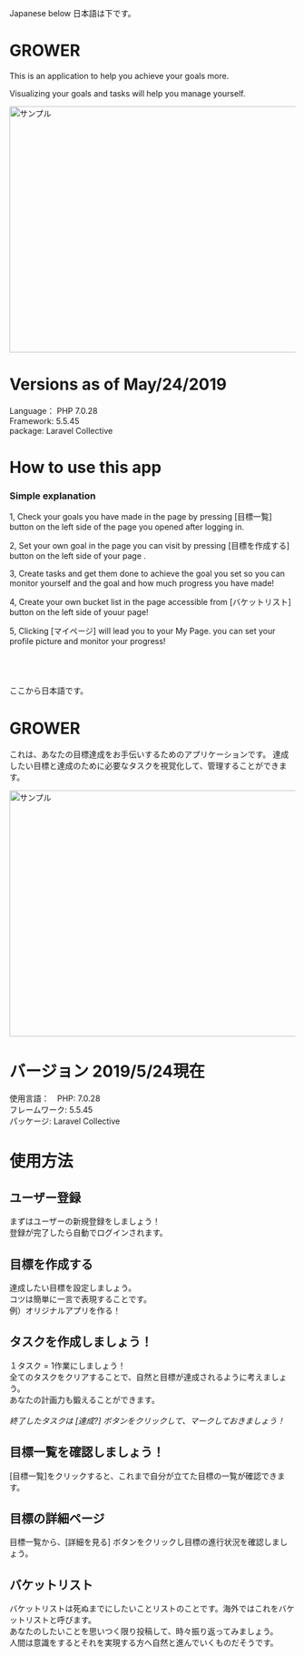 Japanese below 日本語は下です。

# GROWER
This is an application to help you achieve your goals more.<br>

Visualizing your goals and tasks will help you manage yourself.<br>


<img src="https://raw.githubusercontent.com/Yohei-Shiina/GROWER/image_for_readme/Grower.png" alt="サンプル" width="874" height="433">
                                                                                                                              

# Versions as of May/24/2019
Language： PHP 7.0.28<br>
Framework: 5.5.45<br>
package: Laravel Collective<br>

# How to use this app
### Simple explanation<br>

1, Check your goals you have made in the page by pressing [目標一覧] button on the left side of the page you opened after logging in.

2, Set your own goal in the page you can visit by pressing  [目標を作成する] button on the left side of your page .<br>

3, Create tasks and get them done to achieve the goal you set so you can monitor yourself and the goal and how much progress you have made!<br>

4, Create your own bucket list in the page accessible from [バケットリスト] button on the left side of youur page!<br>

5, Clicking [マイページ] will lead you to your My Page. you can set your profile picture and monitor your progress!<br>
<br>
<br>
<br>
<br>
ここから日本語です。

# GROWER
これは、あなたの目標達成をお手伝いするためのアプリケーションです。
達成したい目標と達成のために必要なタスクを視覚化して、管理することができます。


<img src="https://raw.githubusercontent.com/Yohei-Shiina/GROWER/image_for_readme/Grower.png" alt="サンプル" width="874" height="433">
                                                                                                                              

# バージョン 2019/5/24現在
使用言語：　PHP: 7.0.28<br>
フレームワーク: 5.5.45<br>
パッケージ: Laravel Collective<br>

# 使用方法

## ユーザー登録
まずはユーザーの新規登録をしましょう！<br>
登録が完了したら自動でログインされます。<br>

## 目標を作成する
達成したい目標を設定しましょう。<br>
コツは簡単に一言で表現することです。<br>
例）オリジナルアプリを作る！<br>

## タスクを作成しましょう！
１タスク = 1作業にしましょう！<br>
全てのタスクをクリアすることで、自然と目標が達成されるように考えましょう。<br>
あなたの計画力も鍛えることができます。<br>
<br>
*終了したタスクは [達成?] ボタンをクリックして、マークしておきましょう！*<br>

## 目標一覧を確認しましょう！
[目標一覧]をクリックすると、これまで自分が立てた目標の一覧が確認できます。<br>

## 目標の詳細ページ
目標一覧から、[詳細を見る] ボタンをクリックし目標の進行状況を確認しましょう。<br>

## バケットリスト
バケットリストは死ぬまでにしたいことリストのことです。海外ではこれをバケットリストと呼びます。<br>
あなたのしたいことを思いつく限り投稿して、時々振り返ってみましょう。<br>
人間は意識をするとそれを実現する方へ自然と進んでいくものだそうです。



